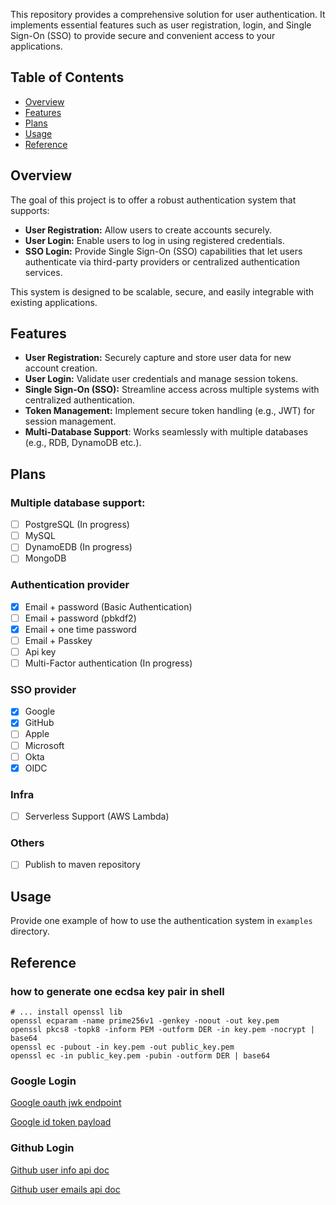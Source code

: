 This repository provides a comprehensive solution for user authentication.
It implements essential features such as user registration, login, and Single Sign-On (SSO) to provide secure and
convenient access to your applications.

## Table of Contents

- [Overview](#Overview)
- [Features](#Features)
- [Plans](#Plans)
- [Usage](#Usage)
- [Reference](#Reference)

## Overview

The goal of this project is to offer a robust authentication system that supports:

- **User Registration:** Allow users to create accounts securely.
- **User Login:** Enable users to log in using registered credentials.
- **SSO Login:** Provide Single Sign-On (SSO) capabilities that let users authenticate via third-party providers or
  centralized authentication services.

This system is designed to be scalable, secure, and easily integrable with existing applications.

## Features

- **User Registration:** Securely capture and store user data for new account creation.
- **User Login:** Validate user credentials and manage session tokens.
- **Single Sign-On (SSO):** Streamline access across multiple systems with centralized authentication.
- **Token Management:** Implement secure token handling (e.g., JWT) for session management.
- **Multi-Database Support**: Works seamlessly with multiple databases (e.g., RDB, DynamoDB etc.).

## Plans

### Multiple database support:

- [ ] PostgreSQL (In progress)
- [ ] MySQL
- [ ] DynamoEDB (In progress)
- [ ] MongoDB

### Authentication provider

- [x] Email + password (Basic Authentication)
- [ ] Email + password (pbkdf2)
- [x] Email + one time password
- [ ] Email + Passkey
- [ ] Api key
- [ ] Multi-Factor authentication (In progress)

### SSO provider

- [x] Google
- [x] GitHub
- [ ] Apple
- [ ] Microsoft
- [ ] Okta
- [x] OIDC

### Infra

- [ ] Serverless Support (AWS Lambda)

### Others

- [ ] Publish to maven repository

## Usage

Provide one example of how to use the authentication system in `examples` directory.

## Reference

### how to generate one ecdsa key pair in shell

```shell
# ... install openssl lib
openssl ecparam -name prime256v1 -genkey -noout -out key.pem
openssl pkcs8 -topk8 -inform PEM -outform DER -in key.pem -nocrypt | base64
openssl ec -pubout -in key.pem -out public_key.pem
openssl ec -in public_key.pem -pubin -outform DER | base64
```

### Google Login

[Google oauth jwk endpoint](https://www.googleapis.com/oauth2/v3/certs)

[Google id token payload](https://developers.google.com/identity/openid-connect/openid-connect#an-id-tokens-payload)

### Github Login

[Github user info api doc](https://docs.github.com/en/rest/users/users?apiVersion=2022-11-28)

[Github user emails api doc](https://docs.github.com/en/rest/users/emails?apiVersion=2022-11-28)
